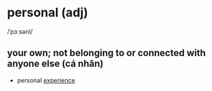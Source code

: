 # personal (adj)

/ˈpɜːsənl/

## your own; not belonging to or connected with anyone else (cá nhân)

- personal [experience](../e/experience-n.md#the-knowledge-and-skill-that-you-have-gained-through-doing-something-for-a-period-of-time-the-process-of-gaining-this-kinh-nghiệm-trải-nghiệm)